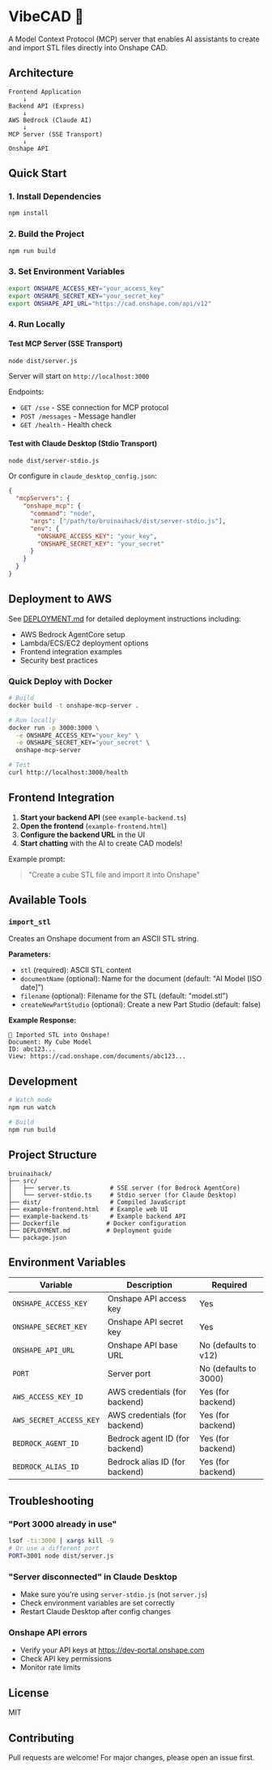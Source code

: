 # VibeCAD 🚀

A Model Context Protocol (MCP) server that enables AI assistants to create and import STL files directly into Onshape CAD.

## Architecture

```
Frontend Application
    ↓
Backend API (Express)
    ↓
AWS Bedrock (Claude AI)
    ↓
MCP Server (SSE Transport)
    ↓
Onshape API
```

## Quick Start

### 1. Install Dependencies

```bash
npm install
```

### 2. Build the Project

```bash
npm run build
```

### 3. Set Environment Variables

```bash
export ONSHAPE_ACCESS_KEY="your_access_key"
export ONSHAPE_SECRET_KEY="your_secret_key"
export ONSHAPE_API_URL="https://cad.onshape.com/api/v12"
```

### 4. Run Locally

#### Test MCP Server (SSE Transport)
```bash
node dist/server.js
```

Server will start on `http://localhost:3000`

Endpoints:
- `GET /sse` - SSE connection for MCP protocol
- `POST /messages` - Message handler
- `GET /health` - Health check

#### Test with Claude Desktop (Stdio Transport)
```bash
node dist/server-stdio.js
```

Or configure in `claude_desktop_config.json`:
```json
{
  "mcpServers": {
    "onshape_mcp": {
      "command": "node",
      "args": ["/path/to/bruinaihack/dist/server-stdio.js"],
      "env": {
        "ONSHAPE_ACCESS_KEY": "your_key",
        "ONSHAPE_SECRET_KEY": "your_secret"
      }
    }
  }
}
```

## Deployment to AWS

See [DEPLOYMENT.md](./DEPLOYMENT.md) for detailed deployment instructions including:
- AWS Bedrock AgentCore setup
- Lambda/ECS/EC2 deployment options
- Frontend integration examples
- Security best practices

### Quick Deploy with Docker

```bash
# Build
docker build -t onshape-mcp-server .

# Run locally
docker run -p 3000:3000 \
  -e ONSHAPE_ACCESS_KEY="your_key" \
  -e ONSHAPE_SECRET_KEY="your_secret" \
  onshape-mcp-server

# Test
curl http://localhost:3000/health
```

## Frontend Integration

1. **Start your backend API** (see `example-backend.ts`)
2. **Open the frontend** (`example-frontend.html`)
3. **Configure the backend URL** in the UI
4. **Start chatting** with the AI to create CAD models!

Example prompt:
> "Create a cube STL file and import it into Onshape"

## Available Tools

### `import_stl`

Creates an Onshape document from an ASCII STL string.

**Parameters:**
- `stl` (required): ASCII STL content
- `documentName` (optional): Name for the document (default: "AI Model [ISO date]")
- `filename` (optional): Filename for the STL (default: "model.stl")
- `createNewPartStudio` (optional): Create a new Part Studio (default: false)

**Example Response:**
```
🎉 Imported STL into Onshape!
Document: My Cube Model
ID: abc123...
View: https://cad.onshape.com/documents/abc123...
```

## Development

```bash
# Watch mode
npm run watch

# Build
npm run build
```

## Project Structure

```
bruinaihack/
├── src/
│   ├── server.ts           # SSE server (for Bedrock AgentCore)
│   └── server-stdio.ts     # Stdio server (for Claude Desktop)
├── dist/                   # Compiled JavaScript
├── example-frontend.html   # Example web UI
├── example-backend.ts      # Example backend API
├── Dockerfile             # Docker configuration
├── DEPLOYMENT.md          # Deployment guide
└── package.json
```

## Environment Variables

| Variable | Description | Required |
|----------|-------------|----------|
| `ONSHAPE_ACCESS_KEY` | Onshape API access key | Yes |
| `ONSHAPE_SECRET_KEY` | Onshape API secret key | Yes |
| `ONSHAPE_API_URL` | Onshape API base URL | No (defaults to v12) |
| `PORT` | Server port | No (defaults to 3000) |
| `AWS_ACCESS_KEY_ID` | AWS credentials (for backend) | Yes (for backend) |
| `AWS_SECRET_ACCESS_KEY` | AWS credentials (for backend) | Yes (for backend) |
| `BEDROCK_AGENT_ID` | Bedrock agent ID (for backend) | Yes (for backend) |
| `BEDROCK_ALIAS_ID` | Bedrock alias ID (for backend) | Yes (for backend) |

## Troubleshooting

### "Port 3000 already in use"
```bash
lsof -ti:3000 | xargs kill -9
# Or use a different port
PORT=3001 node dist/server.js
```

### "Server disconnected" in Claude Desktop
- Make sure you're using `server-stdio.js` (not `server.js`)
- Check environment variables are set correctly
- Restart Claude Desktop after config changes

### Onshape API errors
- Verify your API keys at https://dev-portal.onshape.com
- Check API key permissions
- Monitor rate limits

## License

MIT

## Contributing

Pull requests are welcome! For major changes, please open an issue first.
